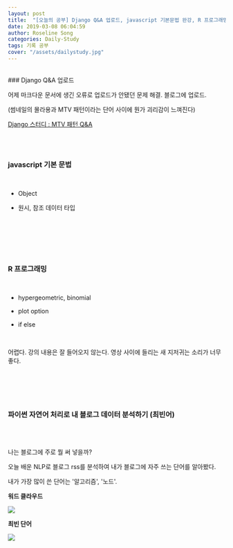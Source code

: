 ```yaml
---
layout: post
title:  "[오늘의 공부] Django Q&A 업로드, javascript 기본문법 완강, R 프로그래밍, 파이썬 자연어 처리"
date: 2019-03-08 06:04:59
author: Roseline Song
categories: Daily-Study
tags: 기록 공부
cover: "/assets/dailystudy.jpg"
---
```


<br>
### Django Q&A 업로드
<br>


어제 마크다운 문서에 생긴 오류로 업로드가 안됐던 문제 해결. 블로그에 업로드.

(썸네일의 몰라용과 MTV 패턴이라는 단어 사이에 뭔가 괴리감이 느껴진다)


[Django 스터디 : MTV 패턴 Q&A](https://djangohy.github.io/MTV-QA)


<br>
<br>


### javascript 기본 문법
<br>

- Object 

- 원시, 참조 데이터 타입 

​

<br>
<br>
​

### R 프로그래밍
<br>

- hypergeometric, binomial

- plot option 

- if else

​

어렵다. 강의 내용은 잘 들어오지 않는다. 영상 사이에 들리는 새 지저귀는 소리가 너무 좋다. 

​
<br>
<br>

​

### 파이썬 자연어 처리로 내 블로그 데이터 분석하기 (최빈어)

<br>
​

나는 블로그에 주로 뭘 써 넣을까? 

오늘 배운 NLP로 블로그 rss를 분석하여 내가 블로그에 자주 쓰는 단어를 알아봤다.

내가 가장 많이 쓴 단어는 '알고리즘', '노드'. 
<br>

**워드 클라우드**
<br>

<img src="https://postfiles.pstatic.net/MjAxOTAzMDhfMTc0/MDAxNTUyMDQ2MDIwOTg1.Vfj1713wtCqhL7s-GnDb_cEmPv1VVIX27jpPiGHGmdEg.1KsiPLH9iSudoHh4fj5gWy2vAA3fAHuDTfYGF3qxuzQg.PNG.guseod24/%EB%82%B4%EB%B8%94%EB%A1%9C%EA%B7%B8_%EB%B6%84%EC%84%9D.png?type=w966">
<br>

**최빈 단어**
<br>

<img src="https://postfiles.pstatic.net/MjAxOTAzMDhfMTQz/MDAxNTUyMDQ2MDc4OTI0.0ADUfI6a90x3SU7qflh9YgsRIo6NMrHDBbUCvnNQ4p4g.B9xbUXrq_1q0A15xMXKI9Ujq1u5miYmHnWRRtLsmK2Ag.PNG.guseod24/%EB%82%B4_%EB%B8%94%EB%A1%9C%EA%B7%B8_%EB%B6%84%EC%84%9D.png?type=w966">